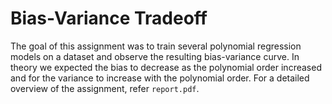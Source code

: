 # Bias-Variance Tradeoff
The goal of this assignment was to train several polynomial regression models on a dataset and observe the resulting bias-variance curve. In theory we expected
the bias to decrease as the polynomial order increased and for the variance to increase with the polynomial order. For a detailed overview of the assignment, refer ```report.pdf```.
